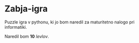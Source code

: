 # Zabja-igra
Puzzle igra v pythonu, ki jo bom naredil za maturitetno nalogo pri informatiki.

Naredil bom **10** *levlov*.
